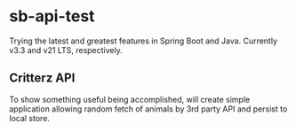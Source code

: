 # sb-api-test
Trying the latest and greatest features in Spring Boot and Java. Currently v3.3 and v21 LTS, respectively.

## Critterz API
To show something useful being accomplished, will create simple application allowing random fetch of animals by 3rd party API and persist to local store.